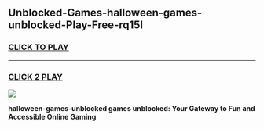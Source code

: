 
## Unblocked-Games-halloween-games-unblocked-Play-Free-rq15l
<h3>
<a href="https://premium76.site?title=halloween-games-unblocked&ref=23A">CLICK TO PLAY</a></h3>
<hr>

<h3>
<a href="https://premium76.site?title=halloween-games-unblocked&ref=23A">CLICK 2 PLAY</a>
  
</h3>

<a href="https://premium76.site?title=halloween-games-unblocked&ref=23A"><img src="https://clearcache.store/games.png"></a>


**halloween-games-unblocked games unblocked: Your Gateway to Fun and Accessible Online Gaming**
